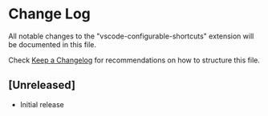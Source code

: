 # Change Log

All notable changes to the "vscode-configurable-shortcuts" extension will be documented in this file.

Check [Keep a Changelog](http://keepachangelog.com/) for recommendations on how to structure this file.

## [Unreleased]

- Initial release